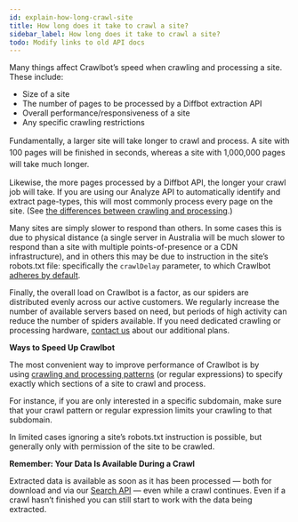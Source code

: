 ```yaml
---
id: explain-how-long-crawl-site
title: How long does it take to crawl a site?
sidebar_label: How long does it take to crawl a site?
todo: Modify links to old API docs
---
```


<div class="entry-content">
		<p>Many things affect Crawlbot’s speed when crawling and processing a site. These include:</p>
<ul>
<li>Size of a site</li>
<li>The number of pages to be processed by a Diffbot extraction API</li>
<li>Overall performance/responsiveness of a site</li>
<li>Any specific crawling restrictions</li>
</ul>
<p><span style="line-height: 1.5em;">Fundamentally, a larger site will take longer to crawl and process. A site with 100 pages will be finished in seconds, whereas a site with 1,000,000 pages will take much longer.</span></p>
<p>Likewise, the more pages processed by a Diffbot API, the longer your crawl job will take. If you are using our Analyze API to automatically identify and extract page-types, this will most commonly process every page on the site. (See <a title="What’s the difference between crawling and processing?" href="explain-crawling-versus-processing" target="_blank">the differences between crawling and processing</a>.)</p>
<p>Many sites are simply slower to respond than others. In some cases this is due to physical distance (a single server in Australia will be much slower to respond than a site with multiple points-of-presence or a CDN infrastructure), and in others this may be due to instruction in the site’s robots.txt file: specifically the <code>crawlDelay</code> parameter, to which Crawlbot <a title="Does Crawlbot respect the robots.txt protocol?" href="explain-robots-txt" target="_blank">adheres by default</a>.</p>
<p>Finally, the overall load on Crawlbot is a factor, as our spiders are distributed evenly across our active customers. We regularly increase the number of available servers based on need, but periods of high activity can reduce the number of spiders available. If you need dedicated crawling or processing hardware, <a href="mailto:support@diffbot.com" target="_blank">contact us</a> about our additional plans.</p>
<p><strong>Ways to Speed Up Crawlbot</strong></p>
<p>The most convenient way to improve performance of Crawlbot is by using <a title="Diffbot Docs: Crawlbot" href="http://www.diffbot.com/dev/docs/crawl" target="_blank">crawling and processing patterns</a> (or regular expressions) to specify exactly which sections of a site to crawl and process.</p>
<p>For instance, if you are only interested in a specific subdomain, make sure that your crawl pattern or regular expression limits your crawling to that subdomain.</p>
<p>In limited cases ignoring a site’s robots.txt instruction is possible, but generally only with permission of the site to be crawled.</p>
<p><strong>Remember: Your Data Is Available During a Crawl</strong></p>
<p>Extracted data is available as soon as it has been processed — both for download and via our <a href="http://www.diffbot.com/dev/docs/search" target="_blank">Search API</a> — even while a crawl continues. Even if a crawl hasn’t finished you can still start to work with the data being extracted.</p>
			</div>
